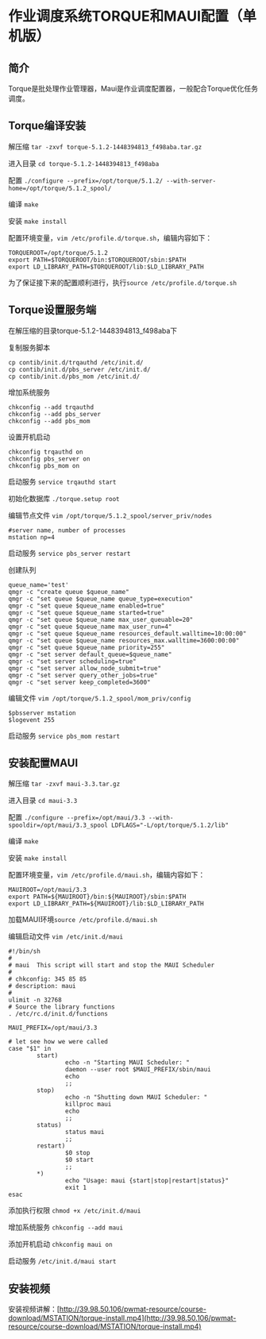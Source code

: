 # 作业调度系统TORQUE和MAUI配置（单机版）

## 简介
Torque是批处理作业管理器，Maui是作业调度配置器，一般配合Torque优化任务调度。

## Torque编译安装
解压缩  `tar -zxvf torque-5.1.2-1448394813_f498aba.tar.gz`

进入目录 `cd torque-5.1.2-1448394813_f498aba`

配置 `./configure --prefix=/opt/torque/5.1.2/ --with-server-home=/opt/torque/5.1.2_spool/`

编译 `make`

安装 `make install`

配置环境变量，`vim /etc/profile.d/torque.sh`，编辑内容如下：
```
TORQUEROOT=/opt/torque/5.1.2
export PATH=$TORQUEROOT/bin:$TORQUEROOT/sbin:$PATH
export LD_LIBRARY_PATH=$TORQUEROOT/lib:$LD_LIBRARY_PATH
```
为了保证接下来的配置顺利进行，执行`source /etc/profile.d/torque.sh`


## Torque设置服务端
在解压缩的目录torque-5.1.2-1448394813_f498aba下

复制服务脚本
```
cp contib/init.d/trqauthd /etc/init.d/
cp contib/init.d/pbs_server /etc/init.d/
cp contib/init.d/pbs_mom /etc/init.d/

```
增加系统服务
```
chkconfig --add trqauthd
chkconfig --add pbs_server
chkconfig --add pbs_mom
```
设置开机启动
```
chkconfig trqauthd on
chkconfig pbs_server on
chkconfig pbs_mom on

```
启动服务 `service trqauthd start`

初始化数据库 `./torque.setup root`

编辑节点文件 `vim /opt/torque/5.1.2_spool/server_priv/nodes`
```
#server name, number of processes
mstation np=4	

```
启动服务 `service pbs_server restart`

创建队列
```
queue_name='test'
qmgr -c "create queue $queue_name"
qmgr -c "set queue $queue_name queue_type=execution"
qmgr -c "set queue $queue_name enabled=true"
qmgr -c "set queue $queue_name started=true"
qmgr -c "set queue $queue_name max_user_queuable=20"
qmgr -c "set queue $queue_name max_user_run=4"
qmgr -c "set queue $queue_name resources_default.walltime=10:00:00"
qmgr -c "set queue $queue_name resources_max.walltime=3600:00:00"
qmgr -c "set queue $queue_name priority=255"
qmgr -c "set server default_queue=$queue_name"
qmgr -c "set server scheduling=true"
qmgr -c "set server allow_node_submit=true"
qmgr -c "set server query_other_jobs=true"
qmgr -c "set server keep_completed=3600"	

```
编辑文件 `vim /opt/torque/5.1.2_spool/mom_priv/config`
```
$pbsserver mstation
$logevent 255	

```
启动服务 `service pbs_mom restart`

## 安装配置MAUI
解压缩 `tar -zxvf maui-3.3.tar.gz`

进入目录 `cd maui-3.3`

配置 `./configure --prefix=/opt/maui/3.3 --with-spooldir=/opt/maui/3.3_spool LDFLAGS="-L/opt/torque/5.1.2/lib"`

编译 `make`

安装 `make install`

配置环境变量，`vim /etc/profile.d/maui.sh`，编辑内容如下：
```
MAUIROOT=/opt/maui/3.3
export PATH=${MAUIROOT}/bin:${MAUIROOT}/sbin:$PATH
export LD_LIBRARY_PATH=${MAUIROOT}/lib:$LD_LIBRARY_PATH

```
加载MAUI环境`source /etc/profile.d/maui.sh`

编辑启动文件 `vim /etc/init.d/maui`
```
#!/bin/sh
#
# maui  This script will start and stop the MAUI Scheduler
#
# chkconfig: 345 85 85
# description: maui
#
ulimit -n 32768
# Source the library functions
. /etc/rc.d/init.d/functions

MAUI_PREFIX=/opt/maui/3.3

# let see how we were called
case "$1" in
        start)
                echo -n "Starting MAUI Scheduler: "
                daemon --user root $MAUI_PREFIX/sbin/maui
                echo
                ;;
        stop)
                echo -n "Shutting down MAUI Scheduler: "
                killproc maui
                echo
                ;;
        status)
                status maui
                ;;
        restart)
                $0 stop
                $0 start
                ;;
        *)
                echo "Usage: maui {start|stop|restart|status}"
                exit 1
esac	

```
添加执行权限 `chmod +x /etc/init.d/maui`

增加系统服务 `chkconfig --add maui`

添加开机启动 `chkconfig maui on`

启动服务 `/etc/init.d/maui start`
## 安装视频
安装视频讲解：[http://39.98.50.106/pwmat-resource/course-download/MSTATION/torque-install.mp4](http://39.98.50.106/pwmat-resource/course-download/MSTATION/torque-install.mp4)
